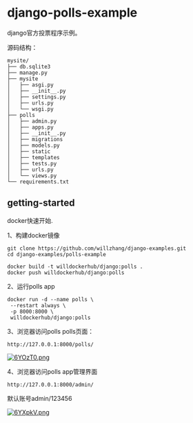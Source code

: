 # django-polls-example

django官方投票程序示例。

源码结构：

```shell
mysite/
├── db.sqlite3
├── manage.py
├── mysite
│   ├── asgi.py
│   ├── __init__.py
│   ├── settings.py
│   ├── urls.py
│   └── wsgi.py
├── polls
│   ├── admin.py
│   ├── apps.py
│   ├── __init__.py
│   ├── migrations
│   ├── models.py
│   ├── static
│   ├── templates
│   ├── tests.py
│   ├── urls.py
│   └── views.py
└── requirements.txt
```

## getting-started

docker快速开始.

1、构建docker镜像
```shell
git clone https://github.com/willzhang/django-examples.git
cd django-examples/polls-example

docker build -t willdockerhub/django:polls .
docker push willdockerhub/django:polls
```

2、运行polls app
```shell
docker run -d --name polls \
 --restart always \
 -p 8000:8000 \
 willdockerhub/django:polls
```
 
3、浏览器访问polls polls页面：
```shell
http://127.0.0.1:8000/polls/
```
 
[![6YOzT0.png](https://s3.ax1x.com/2021/03/11/6YOzT0.png)](https://imgtu.com/i/6YOzT0)


4、浏览器访问polls app管理界面

```shell
http://127.0.0.1:8000/admin/
```

默认账号admin/123456

[![6YXpkV.png](https://s3.ax1x.com/2021/03/11/6YXpkV.png)](https://imgtu.com/i/6YXpkV)

